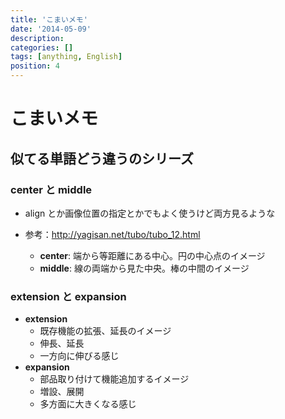 ```yaml
---
title: 'こまいメモ'
date: '2014-05-09'
description:
categories: []
tags: [anything, English]
position: 4
---
```


# こまいメモ

## 似てる単語どう違うのシリーズ

### center と middle

- align とか画像位置の指定とかでもよく使うけど両方見るような
- 参考：http://yagisan.net/tubo/tubo_12.html

    - **center**: 端から等距離にある中心。円の中心点のイメージ
    - **middle**: 線の両端から見た中央。棒の中間のイメージ

### extension と expansion

- **extension**
    - 既存機能の拡張、延長のイメージ
    - 伸長、延長
    - 一方向に伸びる感じ
- **expansion**
    - 部品取り付けて機能追加するイメージ
    - 増設、展開
    - 多方面に大きくなる感じ


<br/><br/><br/>

